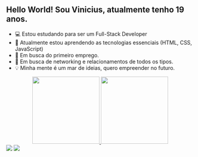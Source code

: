 
## Hello World! Sou Vinicius, atualmente tenho 19 anos.

- 💻 Estou estudando para ser um Full-Stack Developer
- 💠 Atualmente estou aprendendo as tecnologias essenciais (HTML, CSS, JavaScript)
- 💼 Em busca do primeiro emprego.
- 👥 Em busca de networking e relacionamentos de todos os tipos.
- 💡 Minha mente é um mar de ideias, quero empreender no futuro.

<div align="center">
    <a href="https://github.com/ViniciusFullStackDev">
    <img height="180em" src="https://github-readme-stats.vercel.app/api?username=ViniciusFullStackDev&show_icons=true&theme=dark&include_all_commits=true&count_private=true"/>
    <img height="180em" src="https://github-readme-stats.vercel.app/api/top-langs/?username=ViniciusFullStackDev&layout=compact&langs_count=7&theme=dark"/>
</div>
<div>
   <a href="https://www.linkedin.com/in/viniciuspinheiro18/" target="_blank"><img src="https://cdn-icons-png.flaticon.com/32/2111/2111499.png" target="_blank"></a>
   <a href="mailto:viniciusparias@gmail.com" target="_blank"><img src="https://cdn-icons-png.flaticon.com/32/5968/5968534.png" target="_blank"></a>
</div>
